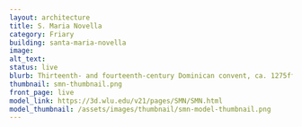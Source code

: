 ```yaml
---
layout: architecture
title: S. Maria Novella 
category: Friary
building: santa-maria-novella
image: 
alt_text: 
status: live
blurb: Thirteenth- and fourteenth-century Dominican convent, ca. 1275ff
thumbnail: smn-thumbnail.png
front_page: live
model_link: https://3d.wlu.edu/v21/pages/SMN/SMN.html
model_thumbnail: /assets/images/thumbnail/smn-model-thumbnail.png
---
```

